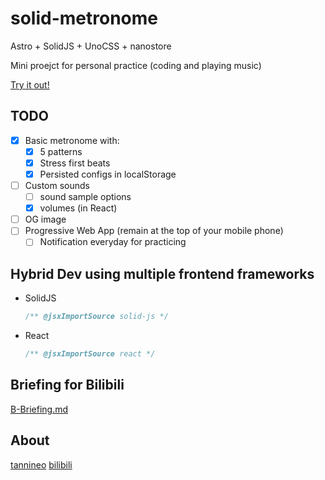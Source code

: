 # solid-metronome

Astro + SolidJS + UnoCSS + nanostore

Mini proejct for personal practice (coding and playing music)

[Try it out!](https://tannineo.github.io/solid-metronome/)

## TODO

- [x] Basic metronome with:
  - [x] 5 patterns
  - [x] Stress first beats
  - [x] Persisted configs in localStorage
- [ ] Custom sounds
  - [ ] sound sample options
  - [x] volumes (in React)
- [ ] OG image
- [ ] Progressive Web App (remain at the top of your mobile phone)
  - [ ] Notification everyday for practicing

## Hybrid Dev using multiple frontend frameworks

- SolidJS
  ```typescript
  /** @jsxImportSource solid-js */
  ```
- React
  ```typescript
  /** @jsxImportSource react */
  ```

## Briefing for Bilibili

[B-Briefing.md](docs/B-Briefing.md)

## About

[tannineo](https://github.com/tannineo)
[bilibili](https://space.bilibili.com/350445)
